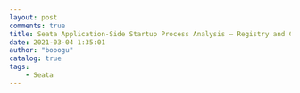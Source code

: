 ```yaml
---
layout: post
comments: true
title: Seata Application-Side Startup Process Analysis — Registry and Configuration Module
date: 2021-03-04 1:35:01
author: "booogu"
catalog: true
tags:
    - Seata
---
```

